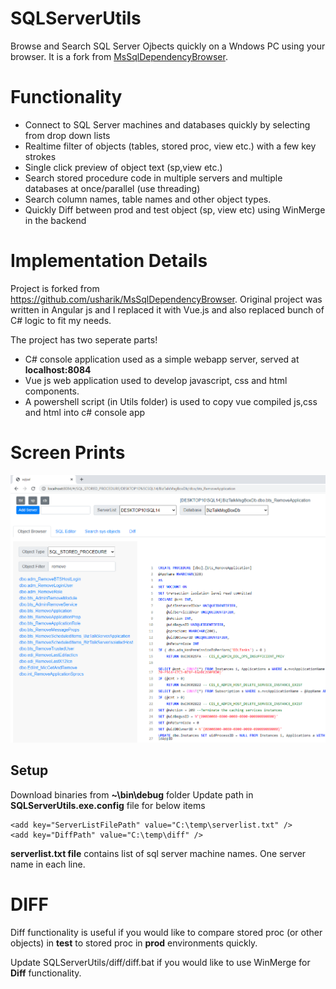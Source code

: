 # SQLServerUtils
Browse and Search SQL Server Ojbects quickly on a Wndows PC using your browser. It is a fork from [MsSqlDependencyBrowser](https://github.com/usharik/MsSqlDependencyBrowser).

# Functionality
- Connect to SQL Server machines and databases quickly by selecting from drop down lists
- Realtime filter of objects (tables, stored proc, view etc.) with a few key strokes
- Single click preview of object text (sp,view etc.)
- Search stored procedure code in multiple servers and multiple databases at once/parallel (use threading)
- Search column names, table names and other object types.
- Quickly Diff between prod and test object (sp, view etc) using WinMerge in the backend


# Implementation Details
Project is forked from https://github.com/usharik/MsSqlDependencyBrowser. Original project was written in Angular js and I replaced it with Vue.js and also replaced bunch of C# logic to fit my needs.


The project has two seperate parts!
- C# console application used as a simple webapp server, served at **localhost:8084**
- Vue js web application used to develop javascript, css and html components.
- A powershell script (in Utils folder) is used to copy vue compiled js,css and html into c# console app

# Screen Prints
![alt text](https://github.com/ali4728/SQLServerUtils/blob/master/Utils/img/Navigate_Stored_Procs.PNG)


## Setup
Download binaries from **~\bin\debug** folder
Update path in **SQLServerUtils.exe.config** file for below items 
  ```
  <add key="ServerListFilePath" value="C:\temp\serverlist.txt" />
  <add key="DiffPath" value="C:\temp\diff" />
  ```
    
 **serverlist.txt file** contains list of sql server machine names. One server name in each line.
 
 # DIFF
 Diff functionality is useful if you would like to compare stored proc (or other objects) in **test** to stored proc in **prod** environments quickly.
 
 Update SQLServerUtils/diff/diff.bat if you would like to use WinMerge for **Diff** functionality.
 
 
    
